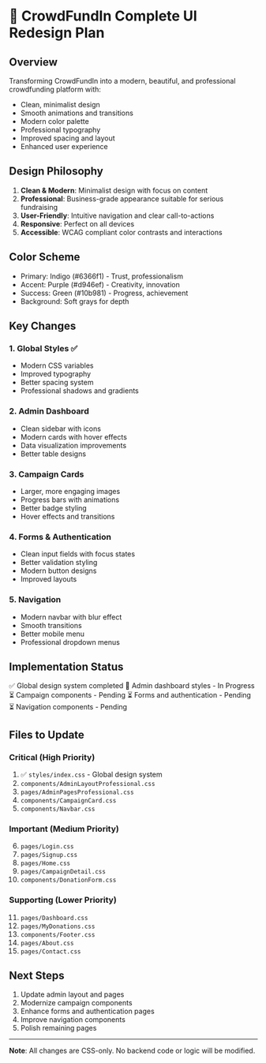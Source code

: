 # 🎨 CrowdFundIn Complete UI Redesign Plan

## Overview
Transforming CrowdFundIn into a modern, beautiful, and professional crowdfunding platform with:
- Clean, minimalist design
- Smooth animations and transitions
- Modern color palette
- Professional typography
- Improved spacing and layout
- Enhanced user experience

## Design Philosophy
1. **Clean & Modern**: Minimalist design with focus on content
2. **Professional**: Business-grade appearance suitable for serious fundraising
3. **User-Friendly**: Intuitive navigation and clear call-to-actions
4. **Responsive**: Perfect on all devices
5. **Accessible**: WCAG compliant color contrasts and interactions

## Color Scheme
- Primary: Indigo (#6366f1) - Trust, professionalism
- Accent: Purple (#d946ef) - Creativity, innovation
- Success: Green (#10b981) - Progress, achievement
- Background: Soft grays for depth

## Key Changes

### 1. Global Styles ✅
- Modern CSS variables
- Improved typography
- Better spacing system
- Professional shadows and gradients

### 2. Admin Dashboard
- Clean sidebar with icons
- Modern cards with hover effects
- Data visualization improvements
- Better table designs

### 3. Campaign Cards
- Larger, more engaging images
- Progress bars with animations
- Better badge styling
- Hover effects and transitions

### 4. Forms & Authentication
- Clean input fields with focus states
- Better validation styling
- Modern button designs
- Improved layouts

### 5. Navigation
- Modern navbar with blur effect
- Smooth transitions
- Better mobile menu
- Professional dropdown menus

## Implementation Status

✅ Global design system completed
🔄 Admin dashboard styles - In Progress
⏳ Campaign components - Pending
⏳ Forms and authentication - Pending
⏳ Navigation components - Pending

## Files to Update

### Critical (High Priority)
1. ✅ `styles/index.css` - Global design system
2. `components/AdminLayoutProfessional.css`
3. `pages/AdminPagesProfessional.css`
4. `components/CampaignCard.css`
5. `components/Navbar.css`

### Important (Medium Priority)
6. `pages/Login.css`
7. `pages/Signup.css`
8. `pages/Home.css`
9. `pages/CampaignDetail.css`
10. `components/DonationForm.css`

### Supporting (Lower Priority)
11. `pages/Dashboard.css`
12. `pages/MyDonations.css`
13. `components/Footer.css`
14. `pages/About.css`
15. `pages/Contact.css`

## Next Steps
1. Update admin layout and pages
2. Modernize campaign components
3. Enhance forms and authentication pages
4. Improve navigation components
5. Polish remaining pages

---

**Note**: All changes are CSS-only. No backend code or logic will be modified.
